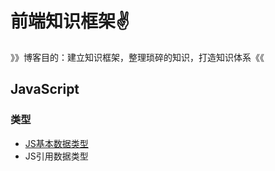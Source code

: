 # 前端知识框架:v:

》》博客目的：建立知识框架，整理琐碎的知识，打造知识体系《《



## JavaScript



### 类型

- [JS基本数据类型](.\JavaScript\类型\JavaScript基本数据类型.md)
- JS引用数据类型